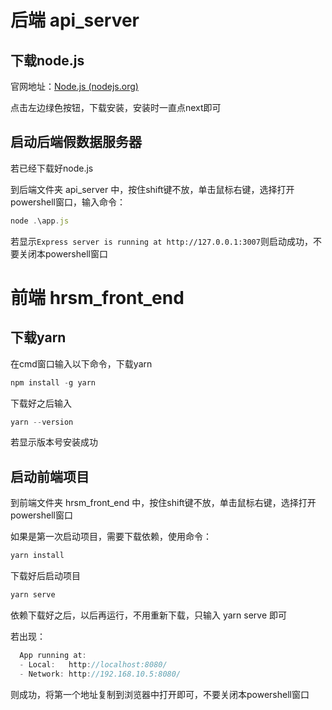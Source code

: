 # 后端 api_server

## 下载node.js

官网地址：[Node.js (nodejs.org)](https://nodejs.org/en)

点击左边绿色按钮，下载安装，安装时一直点next即可

## 启动后端假数据服务器

若已经下载好node.js

到后端文件夹 api_server 中，按住shift键不放，单击鼠标右键，选择打开powershell窗口，输入命令：

```js
node .\app.js
```

若显示`Express server is running at http://127.0.0.1:3007`则启动成功，不要关闭本powershell窗口



# 前端 hrsm_front_end

## 下载yarn

在cmd窗口输入以下命令，下载yarn

```js
npm install -g yarn 
```

下载好之后输入

```js
yarn --version
```

若显示版本号安装成功

## 启动前端项目

到前端文件夹 hrsm_front_end 中，按住shift键不放，单击鼠标右键，选择打开powershell窗口

如果是第一次启动项目，需要下载依赖，使用命令：

```js
yarn install
```

下载好后启动项目

```js
yarn serve
```

依赖下载好之后，以后再运行，不用重新下载，只输入 yarn serve 即可

若出现：

```js
  App running at:
  - Local:   http://localhost:8080/
  - Network: http://192.168.10.5:8080/
```

则成功，将第一个地址复制到浏览器中打开即可，不要关闭本powershell窗口













